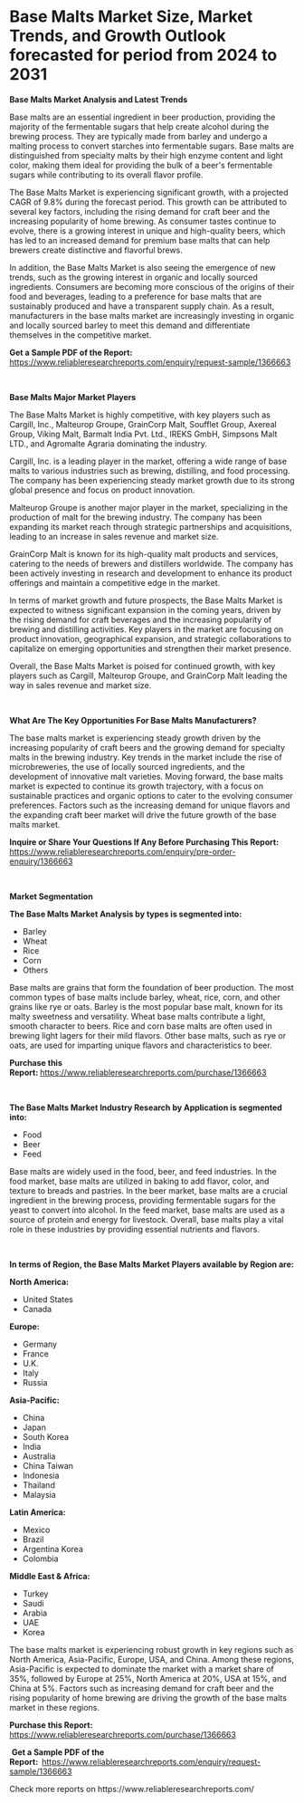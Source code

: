 <p><h1>Base Malts Market Size, Market Trends, and Growth Outlook forecasted for period from 2024 to 2031</h1></p><p><strong>Base Malts Market Analysis and Latest Trends</strong></p>
<p><p>Base malts are an essential ingredient in beer production, providing the majority of the fermentable sugars that help create alcohol during the brewing process. They are typically made from barley and undergo a malting process to convert starches into fermentable sugars. Base malts are distinguished from specialty malts by their high enzyme content and light color, making them ideal for providing the bulk of a beer's fermentable sugars while contributing to its overall flavor profile.</p><p>The Base Malts Market is experiencing significant growth, with a projected CAGR of 9.8% during the forecast period. This growth can be attributed to several key factors, including the rising demand for craft beer and the increasing popularity of home brewing. As consumer tastes continue to evolve, there is a growing interest in unique and high-quality beers, which has led to an increased demand for premium base malts that can help brewers create distinctive and flavorful brews.</p><p>In addition, the Base Malts Market is also seeing the emergence of new trends, such as the growing interest in organic and locally sourced ingredients. Consumers are becoming more conscious of the origins of their food and beverages, leading to a preference for base malts that are sustainably produced and have a transparent supply chain. As a result, manufacturers in the base malts market are increasingly investing in organic and locally sourced barley to meet this demand and differentiate themselves in the competitive market.</p></p>
<p><strong>Get a Sample PDF of the Report:&nbsp;</strong> <a href="https://www.reliableresearchreports.com/enquiry/request-sample/1366663">https://www.reliableresearchreports.com/enquiry/request-sample/1366663</a></p>
<p>&nbsp;</p>
<p><strong>Base Malts Major Market Players</strong></p>
<p><p>The Base Malts Market is highly competitive, with key players such as Cargill, Inc., Malteurop Groupe, GrainCorp Malt, Soufflet Group, Axereal Group, Viking Malt, Barmalt India Pvt. Ltd., IREKS GmbH, Simpsons Malt LTD., and Agromalte Agraria dominating the industry.</p><p>Cargill, Inc. is a leading player in the market, offering a wide range of base malts to various industries such as brewing, distilling, and food processing. The company has been experiencing steady market growth due to its strong global presence and focus on product innovation.</p><p>Malteurop Groupe is another major player in the market, specializing in the production of malt for the brewing industry. The company has been expanding its market reach through strategic partnerships and acquisitions, leading to an increase in sales revenue and market size.</p><p>GrainCorp Malt is known for its high-quality malt products and services, catering to the needs of brewers and distillers worldwide. The company has been actively investing in research and development to enhance its product offerings and maintain a competitive edge in the market.</p><p>In terms of market growth and future prospects, the Base Malts Market is expected to witness significant expansion in the coming years, driven by the rising demand for craft beverages and the increasing popularity of brewing and distilling activities. Key players in the market are focusing on product innovation, geographical expansion, and strategic collaborations to capitalize on emerging opportunities and strengthen their market presence.</p><p>Overall, the Base Malts Market is poised for continued growth, with key players such as Cargill, Malteurop Groupe, and GrainCorp Malt leading the way in sales revenue and market size.</p></p>
<p>&nbsp;</p>
<p><strong>What Are The Key Opportunities For Base Malts Manufacturers?</strong></p>
<p><p>The base malts market is experiencing steady growth driven by the increasing popularity of craft beers and the growing demand for specialty malts in the brewing industry. Key trends in the market include the rise of microbreweries, the use of locally sourced ingredients, and the development of innovative malt varieties. Moving forward, the base malts market is expected to continue its growth trajectory, with a focus on sustainable practices and organic options to cater to the evolving consumer preferences. Factors such as the increasing demand for unique flavors and the expanding craft beer market will drive the future growth of the base malts market.</p></p>
<p><strong>Inquire or Share Your Questions If Any Before Purchasing This Report:</strong> <a href="https://www.reliableresearchreports.com/enquiry/pre-order-enquiry/1366663">https://www.reliableresearchreports.com/enquiry/pre-order-enquiry/1366663</a></p>
<p>&nbsp;</p>
<p><strong>Market Segmentation</strong></p>
<p><strong>The Base Malts Market Analysis by types is segmented into:</strong></p>
<p><ul><li>Barley</li><li>Wheat</li><li>Rice</li><li>Corn</li><li>Others</li></ul></p>
<p><p>Base malts are grains that form the foundation of beer production. The most common types of base malts include barley, wheat, rice, corn, and other grains like rye or oats. Barley is the most popular base malt, known for its malty sweetness and versatility. Wheat base malts contribute a light, smooth character to beers. Rice and corn base malts are often used in brewing light lagers for their mild flavors. Other base malts, such as rye or oats, are used for imparting unique flavors and characteristics to beer.</p></p>
<p><strong>Purchase this Report:&nbsp;</strong><a href="https://www.reliableresearchreports.com/purchase/1366663">https://www.reliableresearchreports.com/purchase/1366663</a></p>
<p>&nbsp;</p>
<p><strong>The Base Malts Market Industry Research by Application is segmented into:</strong></p>
<p><ul><li>Food</li><li>Beer</li><li>Feed</li></ul></p>
<p><p>Base malts are widely used in the food, beer, and feed industries. In the food market, base malts are utilized in baking to add flavor, color, and texture to breads and pastries. In the beer market, base malts are a crucial ingredient in the brewing process, providing fermentable sugars for the yeast to convert into alcohol. In the feed market, base malts are used as a source of protein and energy for livestock. Overall, base malts play a vital role in these industries by providing essential nutrients and flavors.</p></p>
<p>&nbsp;</p>
<p><strong>In terms of Region, the Base Malts Market Players available by Region are:</strong></p>
<p>
    <p> <strong> North America: </strong>
        <ul>
            <li>United States</li>
            <li>Canada</li>
        </ul>
        </p> 
    <p> <strong> Europe: </strong>
        <ul>
            <li>Germany</li>
            <li>France</li>
            <li>U.K.</li>
            <li>Italy</li>
            <li>Russia</li>
        </ul>
        </p> 
    <p> <strong> Asia-Pacific: </strong>
        <ul>
            <li>China</li>
            <li>Japan</li>
            <li>South Korea</li>
            <li>India</li>
            <li>Australia</li>
            <li>China Taiwan</li>
            <li>Indonesia</li>
            <li>Thailand</li>
            <li>Malaysia</li>
        </ul>
        </p> 
    <p> <strong> Latin America: </strong>
        <ul>
            <li>Mexico</li>
            <li>Brazil</li>
            <li>Argentina Korea</li>
            <li>Colombia</li>
        </ul>
        </p> 
    <p> <strong> Middle East & Africa: </strong>
        <ul>
            <li>Turkey</li>
            <li>Saudi</li>
            <li>Arabia</li>
            <li>UAE</li>
            <li>Korea</li>
        </ul>
    </p>
    </p>
<p><p>The base malts market is experiencing robust growth in key regions such as North America, Asia-Pacific, Europe, USA, and China. Among these regions, Asia-Pacific is expected to dominate the market with a market share of 35%, followed by Europe at 25%, North America at 20%, USA at 15%, and China at 5%. Factors such as increasing demand for craft beer and the rising popularity of home brewing are driving the growth of the base malts market in these regions.</p></p>
<p><strong>Purchase this Report: </strong><a href="https://www.reliableresearchreports.com/purchase/1366663">https://www.reliableresearchreports.com/purchase/1366663</a></p>
<p>&nbsp;<strong>Get a Sample PDF of the Report:&nbsp;&nbsp;</strong><a href="https://www.reliableresearchreports.com/enquiry/request-sample/1366663">https://www.reliableresearchreports.com/enquiry/request-sample/1366663</a></p>
<p><strong></strong></p>
<p>Check more reports on https://www.reliableresearchreports.com/</p>
